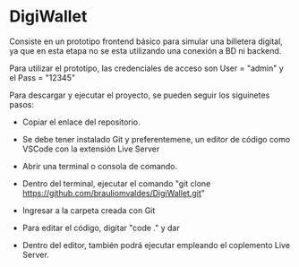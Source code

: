 # DigiWallet

Consiste en un prototipo frontend básico para simular una billetera digital, ya que en esta etapa no se esta utilizando una conexión a BD ni backend.

Para utilizar el prototipo, las credenciales de acceso son User = "admin" y el Pass = "12345"

Para descargar y ejecutar el proyecto, se pueden seguir los siguinetes pasos:

- Copiar el enlace del repositorio.

- Se debe tener instalado Git y preferentemene, un editor de código como VSCode con la extensión Live Server 

- Abrir una terminal o consola de comando. 

- Dentro del terminal, ejecutar el comando "git clone  https://github.com/brauliomvaldes/DigiWallet.git"

- Ingresar a la carpeta creada con Git

- Para editar el código, digitar "code ." y dar <enter>

- Dentro del editor, también podrá ejecutar empleando el coplemento Live Server.
